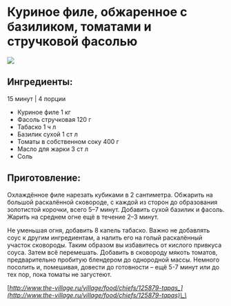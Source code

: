 # Куриное филе, обжаренное с базиликом, томатами и стручковой фасолью

![](https://s-media-cache-ak0.pinimg.com/564x/cc/ab/a2/ccaba2e310e47e44ce985d725a233ebd.jpg)

## Ингредиенты:

15 минут \| 4 порции

* Куриное филе 1 кг
* Фасоль стручковая 120 г
* Табаско 1 ч л
* Базилик сухой 1 ст л
* Томаты в собственном соку 400 г
* Масло для жарки 3 ст л
* Соль

## Приготовление:

Охлаждённое филе нарезать кубиками в 2 сантиметра. Обжарить на большой раскалённой сковороде, с каждой из сторон до образования золотистой корочки, всего 5–7 минут. Добавить сухой базилик и фасоль. Жарить на среднем огне ещё в течение 2–3 минут.

Не уменьшая огня, добавить 8 капель табаско. Важно не добавлять соус к другим ингредиентам, а налить его на голый раскалённый участок сковороды. Таким образом вы избавитесь от кислого привкуса соуса. Затем всё перемешать. Добавить в сковороду мякоть томатов, предварительно пробитую блендером до однородной массы. Немного посолить и, помешивая, довести до готовности – ещё 5-7 минут или до тех пор, пока томаты не загустеют.

[_http://www.the-village.ru/village/food/chiefs/125879-tapas_](http://www.the-village.ru/village/food/chiefs/125879-tapas)\_\_

